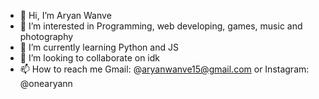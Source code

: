 - 👋 Hi, I’m Aryan Wanve
- 👀 I’m interested in Programming, web developing, games, music and photography 
- 🌱 I’m currently learning Python and JS
- 💞️ I’m looking to collaborate on idk
- 📫 How to reach me Gmail: @aryanwanve15@gmail.com or Instagram: @onearyann

<!---
Aryan-Wanve/Aryan-Wanve is a ✨ special ✨ repository because its `README.md` (this file) appears on your GitHub profile.
You can click the Preview link to take a look at your changes.
--->
